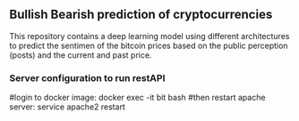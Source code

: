 ## Bullish Bearish prediction of cryptocurrencies
This repository contains a deep learning model using different architectures to predict the sentimen of the bitcoin prices based on the public perception (posts) and the current and past price.

### Server configuration to run restAPI
\#login to docker image: 
docker exec -it bit bash
\#then restart apache server:
service apache2 restart